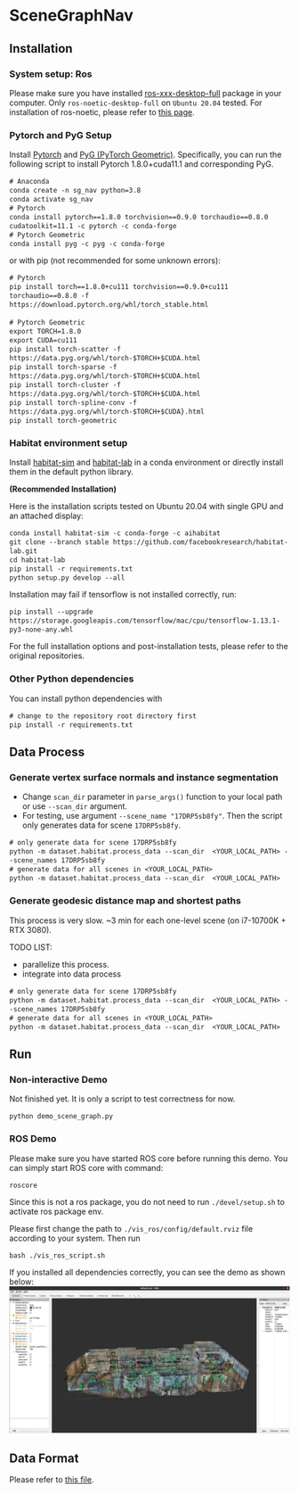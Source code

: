 # SceneGraphNav
## Installation 
### System setup: Ros
Please make sure you have installed [ros-xxx-desktop-full](http://wiki.ros.org/ROS/Installation) package in your computer. Only `ros-noetic-desktop-full` on `Ubuntu 20.04` tested. For installation of ros-noetic, please refer to [this page](http://wiki.ros.org/noetic/Installation/Ubuntu). 

### Pytorch and PyG Setup

Install [Pytorch](https://pytorch.org/get-started/previous-versions/) and [PyG (PyTorch Geometric)](https://pytorch-geometric.readthedocs.io/en/latest/notes/installation.html). Specifically, you can run the following script to install Pytorch 1.8.0+cuda11.1 and corresponding PyG.  

```
# Anaconda
conda create -n sg_nav python=3.8
conda activate sg_nav
# Pytorch
conda install pytorch==1.8.0 torchvision==0.9.0 torchaudio==0.8.0 cudatoolkit=11.1 -c pytorch -c conda-forge
# Pytorch Geometric
conda install pyg -c pyg -c conda-forge
``` 
or with pip (not recommended for some unknown errors): 
```
# Pytorch
pip install torch==1.8.0+cu111 torchvision==0.9.0+cu111 torchaudio==0.8.0 -f https://download.pytorch.org/whl/torch_stable.html

# Pytorch Geometric
export TORCH=1.8.0
export CUDA=cu111
pip install torch-scatter -f https://data.pyg.org/whl/torch-$TORCH+$CUDA.html
pip install torch-sparse -f https://data.pyg.org/whl/torch-$TORCH+$CUDA.html
pip install torch-cluster -f https://data.pyg.org/whl/torch-$TORCH+$CUDA.html
pip install torch-spline-conv -f https://data.pyg.org/whl/torch-$TORCH+$CUDA}.html
pip install torch-geometric
``` 

### Habitat environment setup 
Install [habitat-sim](https://github.com/facebookresearch/habitat-sim#installation) and [habitat-lab](https://github.com/facebookresearch/habitat-lab#installation) in a conda environment or directly install them in the default python library.

**(Recommended Installation)**

Here is the installation scripts tested on Ubuntu 20.04 with single GPU and an attached display:
```
conda install habitat-sim -c conda-forge -c aihabitat
git clone --branch stable https://github.com/facebookresearch/habitat-lab.git
cd habitat-lab
pip install -r requirements.txt
python setup.py develop --all 
```
Installation may fail if tensorflow is not installed correctly, run:
```
pip install --upgrade https://storage.googleapis.com/tensorflow/mac/cpu/tensorflow-1.13.1-py3-none-any.whl
```
For the full installation options and post-installation tests, please refer to the original repositories. 

### Other Python dependencies
You can install python dependencies with 
```
# change to the repository root directory first
pip install -r requirements.txt
```

## Data Process
### Generate vertex surface normals and instance segmentation
- Change `scan_dir` parameter in `parse_args()` function to your local path or use `--scan_dir` argument. 
- For testing, use argument `--scene_name "17DRP5sb8fy"`. Then the script only generates data for scene `17DRP5sb8fy`.
```
# only generate data for scene 17DRP5sb8fy
python -m dataset.habitat.process_data --scan_dir  <YOUR_LOCAL_PATH> --scene_names 17DRP5sb8fy
# generate data for all scenes in <YOUR_LOCAL_PATH>
python -m dataset.habitat.process_data --scan_dir  <YOUR_LOCAL_PATH> 
```
### Generate geodesic distance map and shortest paths
This process is very slow. ~3 min for each one-level scene (on i7-10700K + RTX 3080).

TODO LIST: 
- parallelize this process.  
- integrate into data process
```
# only generate data for scene 17DRP5sb8fy
python -m dataset.habitat.process_data --scan_dir  <YOUR_LOCAL_PATH> --scene_names 17DRP5sb8fy
# generate data for all scenes in <YOUR_LOCAL_PATH>
python -m dataset.habitat.process_data --scan_dir  <YOUR_LOCAL_PATH> 
```
## Run 
### Non-interactive Demo
Not finished yet. It is only a script to test correctness for now.
```
python demo_scene_graph.py
```
### ROS Demo 
Please make sure you have started ROS core before running this demo. You can simply start ROS core with command:
```
roscore
``` 
Since this is not a ros package, you do not need to run `./devel/setup.sh` to activate ros package env.

Please first change the path to `./vis_ros/config/default.rviz` file according to your system. Then run
```
bash ./vis_ros_script.sh
```
If you installed all dependencies correctly, you can see the demo as shown below:
![ros demo](./img/ros_demo.png)
## Data Format
Please refer to [this file](./DataFormat.md).
